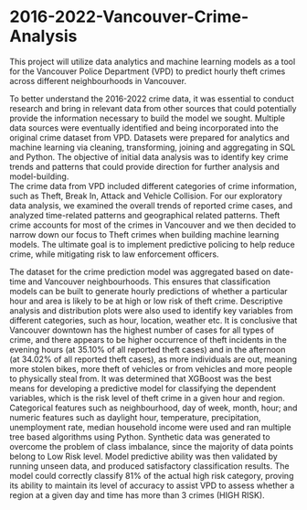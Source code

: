 # 2016-2022-Vancouver-Crime-Analysis

This project will utilize data analytics and machine learning models as a tool for the Vancouver Police Department (VPD) to predict hourly theft crimes across different neighbourhoods in Vancouver. 

To better understand the 2016-2022 crime data, it was essential to conduct research and bring in relevant data from other sources that could potentially provide the information necessary to build the model we sought. Multiple data sources were eventually identified and being incorporated into the original crime dataset from VPD. Datasets were prepared for analytics and machine learning via cleaning, transforming, joining and aggregating in SQL and Python. The objective of initial data analysis was to identify key crime trends and patterns that could provide direction for further analysis and model-building.	 		
The crime data from VPD included different categories of crime information, such as Theft, Break In, Attack and Vehicle Collision. For our exploratory data analysis, we examined the overall trends of reported crime cases, and analyzed time-related patterns and geographical related patterns. Theft crime accounts for most of the crimes in Vancouver and we then decided to narrow down our focus to Theft crimes when building machine learning models. The ultimate goal is to implement predictive policing to help reduce crime, while mitigating risk to law enforcement officers.   

The dataset for the crime prediction model was aggregated based on date-time and Vancouver neighbourhoods. This ensures that classification models can be built to generate hourly predictions of whether a particular hour and area is likely to be at high or low risk of theft crime. Descriptive analysis and distribution plots were also used to identify key variables from different categories, such as hour, location, weather etc. It is conclusive that Vancouver downtown has the highest number of cases for all types of crime, and there appears to be higher occurrence of theft incidents in the evening hours (at 35.10% of all reported theft cases) and in the afternoon (at 34.02% of all reported theft cases), as more individuals are out, meaning more stolen bikes, more theft of vehicles or from vehicles and more people to physically steal from.
It was determined that XGBoost was the best means for developing a predictive model for classifying the dependent variables, which is the risk level of theft crime in a given hour and region. Categorical features such as neighbourhood, day of week, month, hour; and numeric features such as daylight hour, temperature, precipitation, unemployment rate, median household income were used and ran multiple tree based algorithms using Python. Synthetic data was generated to overcome the problem of class imbalance, since the majority of data points belong to Low Risk level. Model predictive ability was then validated by running unseen data, and produced satisfactory classification results. The model could correctly classify 81% of the actual high risk category, proving its ability to maintain its level of accuracy to assist VPD to assess whether a region at a given day and time has more than 3 crimes (HIGH RISK).  
